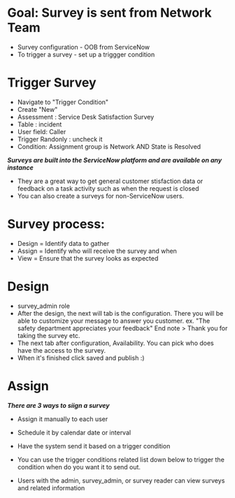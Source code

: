 # Goal: Survey is sent from Network Team
- Survey configuration - OOB from ServiceNow
- To trigger a survey - set up a triggger condition

# Trigger Survey
- Navigate to "Trigger Condition" 
- Create "New"
- Assessment : Service Desk Satisfaction Survey
- Table : incident
- User field: Caller
- Trigger Randonly : uncheck it
- Condition: Assignment group is Network AND State is Resolved

***Surveys are built into the ServiceNow platform and are available on any instance***

- They are a great way to get general customer stisfaction data or feedback on a task activity such as when the request is closed
- You can also create a surveys for non-ServiceNow users.

# Survey process:
- Design = Identify data to gather
- Assign = Identify who will receive the survey and when
- View = Ensure that the survey looks as expected

# Design
- survey_admin role
- After the design, the next will tab is the configuration. There you will be able to customize your message to answer you customer. ex. "The safety department appreciates your feedback" End note > Thank you for taking the survey etc.
- The next tab after configuration, Availability. You can pick who does have the access to the survey. 
- When it's finished click saved and publish :) 

# Assign
***There are 3 ways to siign a survey***
- Assign it manually to each user
- Schedule it by calendar date or interval
- Have the system send it based on a trigger condition

- You can use the trigger conditions related list down below to trigger the condition when do you want it to send out. 
- Users with the admin, survey_admin, or survey reader can view surveys and related information



